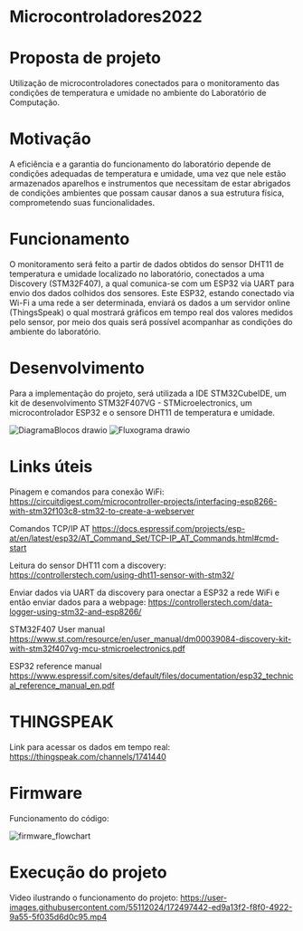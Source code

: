 # Microcontroladores2022
# **Proposta de projeto** 

Utilização de microcontroladores conectados para o monitoramento das condições de temperatura e umidade no ambiente do Laboratório de Computação.

# **Motivação** 

A eficiência e a garantia do funcionamento do laboratório depende de condições adequadas de temperatura e umidade, uma vez que nele estão armazenados aparelhos e instrumentos que necessitam de estar abrigados de condições ambientes que possam causar danos a sua estrutura física, comprometendo suas funcionalidades.

# **Funcionamento**

O monitoramento será feito a partir de dados obtidos do sensor DHT11 de temperatura e umidade localizado no laboratório, conectados a uma Discovery (STM32F407), a qual comunica-se com um ESP32 via UART para envio dos dados colhidos dos sensores. Este ESP32, estando conectado via Wi-Fi a uma rede a ser determinada, enviará os dados a um servidor online (ThingsSpeak) o qual mostrará gráficos em tempo real dos valores medidos pelo sensor, por meio dos quais será possível acompanhar as condições do ambiente do laboratório.

# **Desenvolvimento**

Para a implementação do projeto, será utilizada a IDE STM32CubeIDE, um kit de desenvolvimento STM32F407VG - STMicroelectronics, um microcontrolador ESP32 e o sensore DHT11 de temperatura e umidade.

![DiagramaBlocos drawio](https://user-images.githubusercontent.com/55112024/172491735-d11222b1-8d1b-40da-b331-bee443a3b8af.png)
![Fluxograma drawio](https://user-images.githubusercontent.com/55112024/169420860-c32dc24a-7b9b-49dc-b0a4-82e51b6c7ea0.png)

# **Links úteis**

Pinagem e comandos para conexão WiFi: https://circuitdigest.com/microcontroller-projects/interfacing-esp8266-with-stm32f103c8-stm32-to-create-a-webserver

Comandos TCP/IP AT https://docs.espressif.com/projects/esp-at/en/latest/esp32/AT_Command_Set/TCP-IP_AT_Commands.html#cmd-start

Leitura do sensor DHT11 com a discovery: https://controllerstech.com/using-dht11-sensor-with-stm32/

Enviar dados via UART da discovery para onectar a ESP32 a rede WiFi e então enviar dados para a webpage: https://controllerstech.com/data-logger-using-stm32-and-esp8266/

STM32F407 User manual https://www.st.com/resource/en/user_manual/dm00039084-discovery-kit-with-stm32f407vg-mcu-stmicroelectronics.pdf

ESP32 reference manual https://www.espressif.com/sites/default/files/documentation/esp32_technical_reference_manual_en.pdf

# **THINGSPEAK**

Link para acessar os dados em tempo real: https://thingspeak.com/channels/1741440

# **Firmware**
Funcionamento do código: 

![firmware_flowchart](https://user-images.githubusercontent.com/55112024/172197054-da6009d7-7fe3-42da-a778-df8585bba426.png)

# **Execução do projeto**
Video ilustrando o funcionamento do projeto:
https://user-images.githubusercontent.com/55112024/172497442-ed9a13f2-f8f0-4922-9a55-5f035d6d0c95.mp4
